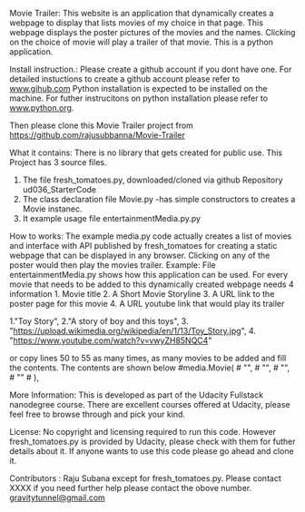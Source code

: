 Movie Trailer:
This website is an application that dynamically creates a webpage to
display that lists movies of my choice in that page.
This webpage displays the  poster pictures
of the movies and the names. Clicking on the choice of movie will play a
trailer of that movie. This is a python application.

Install instruction.:
Please create a github account if you dont have one.
For detailed instuctions to create a github account
please refer to www.gihub.com
Python installation is expected to be installed on the machine.
For futher instrucitons on python installation please refer to www.python.org.

Then please clone this Movie Trailer project from
https://github.com/rajusubbanna/Movie-Trailer


What it contains:
There is no library that gets created for public use.
This Project has 3 source files.
1. The file fresh_tomatoes.py, downloaded/cloned via github Repository ud036_StarterCode
2. The class declaration file Movie.py
        -has simple constructors to creates a Movie instanec.
3. It example usage file entertainmentMedia.py.py

How to works:
The example media.py code actually creates a list of movies and interface with API
published by fresh_tomatoes for creating a static webpage that can
be displayed in any browser. Clicking on any of the poster would then play
the movies trailer.
Example:
        File entertainmentMedia.py shows how this application can be used. For every movie that needs to be added to this dynamically created webpage needs 4 information
        1. Movie title
        2. A Short Movie Storyline
        3. A URL link to the poster page for this movie
        4. A URL youtube link that would play its trailer

   1."Toy Story",
   2."A story of boy and this toys",
   3. "https://upload.wikimedia.org/wikipedia/en/1/13/Toy_Story.jpg",
   4. "https://www.youtube.com/watch?v=vwyZH85NQC4"

or copy lines 50 to 55 as many times, as many movies to be added and fill the
contents. The contents are shown below
 #media.Movie(
        #   "<A TITLE>",
        #    "<Storyline for this movie>",
        #    "<URL to poster image>",
        #    "<URL to youtube trailer>"
        #           ),


More Information:
This is developed as part of the Udacity Fullstack nanodegree course.
There are excellent courses offered at Udacity, please feel free to browse through and pick your kind.

License:
No copyright and licensing required to run this code.
However fresh_tomatoes.py is provided by Udacity, please check with them for futher details about it.
If anyone wants to use this code please go ahead and clone it.

Contributors :
Raju Subana except for fresh_tomatoes.py. Please contact XXXX
if you need further help please contact the obove number.
gravitytunnel@gmail.com
